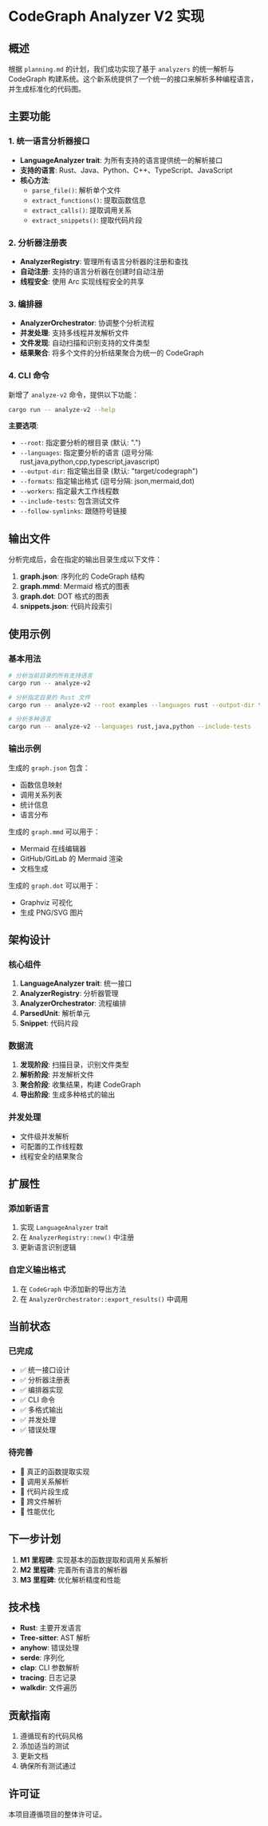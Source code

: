 # CodeGraph Analyzer V2 实现

## 概述

根据 `planning.md` 的计划，我们成功实现了基于 `analyzers` 的统一解析与 CodeGraph 构建系统。这个新系统提供了一个统一的接口来解析多种编程语言，并生成标准化的代码图。

## 主要功能

### 1. 统一语言分析器接口

- **LanguageAnalyzer trait**: 为所有支持的语言提供统一的解析接口
- **支持的语言**: Rust、Java、Python、C++、TypeScript、JavaScript
- **核心方法**:
  - `parse_file()`: 解析单个文件
  - `extract_functions()`: 提取函数信息
  - `extract_calls()`: 提取调用关系
  - `extract_snippets()`: 提取代码片段

### 2. 分析器注册表

- **AnalyzerRegistry**: 管理所有语言分析器的注册和查找
- **自动注册**: 支持的语言分析器在创建时自动注册
- **线程安全**: 使用 Arc 实现线程安全的共享

### 3. 编排器

- **AnalyzerOrchestrator**: 协调整个分析流程
- **并发处理**: 支持多线程并发解析文件
- **文件发现**: 自动扫描和识别支持的文件类型
- **结果聚合**: 将多个文件的分析结果聚合为统一的 CodeGraph

### 4. CLI 命令

新增了 `analyze-v2` 命令，提供以下功能：

```bash
cargo run -- analyze-v2 --help
```

**主要选项**:
- `--root`: 指定要分析的根目录 (默认: ".")
- `--languages`: 指定要分析的语言 (逗号分隔: rust,java,python,cpp,typescript,javascript)
- `--output-dir`: 指定输出目录 (默认: "target/codegraph")
- `--formats`: 指定输出格式 (逗号分隔: json,mermaid,dot)
- `--workers`: 指定最大工作线程数
- `--include-tests`: 包含测试文件
- `--follow-symlinks`: 跟随符号链接

## 输出文件

分析完成后，会在指定的输出目录生成以下文件：

1. **graph.json**: 序列化的 CodeGraph 结构
2. **graph.mmd**: Mermaid 格式的图表
3. **graph.dot**: DOT 格式的图表
4. **snippets.json**: 代码片段索引

## 使用示例

### 基本用法

```bash
# 分析当前目录的所有支持语言
cargo run -- analyze-v2

# 分析指定目录的 Rust 文件
cargo run -- analyze-v2 --root examples --languages rust --output-dir test_output

# 分析多种语言
cargo run -- analyze-v2 --languages rust,java,python --include-tests
```

### 输出示例

生成的 `graph.json` 包含：
- 函数信息映射
- 调用关系列表
- 统计信息
- 语言分布

生成的 `graph.mmd` 可以用于：
- Mermaid 在线编辑器
- GitHub/GitLab 的 Mermaid 渲染
- 文档生成

生成的 `graph.dot` 可以用于：
- Graphviz 可视化
- 生成 PNG/SVG 图片

## 架构设计

### 核心组件

1. **LanguageAnalyzer trait**: 统一接口
2. **AnalyzerRegistry**: 分析器管理
3. **AnalyzerOrchestrator**: 流程编排
4. **ParsedUnit**: 解析单元
5. **Snippet**: 代码片段

### 数据流

1. **发现阶段**: 扫描目录，识别文件类型
2. **解析阶段**: 并发解析文件
3. **聚合阶段**: 收集结果，构建 CodeGraph
4. **导出阶段**: 生成多种格式的输出

### 并发处理

- 文件级并发解析
- 可配置的工作线程数
- 线程安全的结果聚合

## 扩展性

### 添加新语言

1. 实现 `LanguageAnalyzer` trait
2. 在 `AnalyzerRegistry::new()` 中注册
3. 更新语言识别逻辑

### 自定义输出格式

1. 在 `CodeGraph` 中添加新的导出方法
2. 在 `AnalyzerOrchestrator::export_results()` 中调用

## 当前状态

### 已完成

- ✅ 统一接口设计
- ✅ 分析器注册表
- ✅ 编排器实现
- ✅ CLI 命令
- ✅ 多格式输出
- ✅ 并发处理
- ✅ 错误处理

### 待完善

- 🔄 真正的函数提取实现
- 🔄 调用关系解析
- 🔄 代码片段生成
- 🔄 跨文件解析
- 🔄 性能优化

## 下一步计划

1. **M1 里程碑**: 实现基本的函数提取和调用关系解析
2. **M2 里程碑**: 完善所有语言的解析器
3. **M3 里程碑**: 优化解析精度和性能

## 技术栈

- **Rust**: 主要开发语言
- **Tree-sitter**: AST 解析
- **anyhow**: 错误处理
- **serde**: 序列化
- **clap**: CLI 参数解析
- **tracing**: 日志记录
- **walkdir**: 文件遍历

## 贡献指南

1. 遵循现有的代码风格
2. 添加适当的测试
3. 更新文档
4. 确保所有测试通过

## 许可证

本项目遵循项目的整体许可证。 